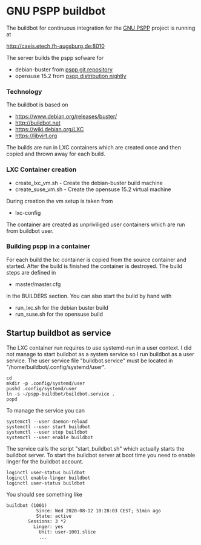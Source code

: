 # GNU PSPP buildbot

The buildbot for continuous integration for the [GNU PSPP](https://www.gnu.org/software/pspp) project is running at

http://caeis.etech.fh-augsburg.de:8010

The server builds the pspp sofware for

* debian-buster from [pspp git repository](https://git.savannah.gnu.org/cgit/pspp.git)
* opensuse 15.2 from [pspp distribution nightly](https://benpfaff.org/~blp/pspp-master/latest/x86_64/)

### Technology

The buildbot is based on 

* https://www.debian.org/releases/buster/
* http://buildbot.net
* https://wiki.debian.org/LXC
* https://libvirt.org

The builds are run in LXC containers which are created once and then copied and thrown away for each build.

### LXC Container creation

* create_lxc_vm.sh - Create the debian-buster build machine
* create_suse_vm.sh - Create the opensuse 15.2 virtual machine

During creation the vm setup is taken from

* lxc-config

The container are created as unpriviliged user containers which are run from buildbot user.

### Building pspp in a container

For each build the lxc container is copied from the source container and started. After
the build is finished the container is destroyed. The build steps are defined in

* master/master.cfg

in the BUILDERS section. You can also start the build by hand with

* run_lxc.sh for the debian buster build
* run_suse.sh for the opensuse build

## Startup buildbot as service

The LXC container run requires to use systemd-run in a user context. I did not manage to start
buildbot as a system service so I run buildbot as a user service. The user service file
"buildbot.service" must be located in "/home/buildbot/.config/systemd/user". 

```
cd
mkdir -p .config/systemd/user
pushd .config/systemd/user
ln -s ~/pspp-buildbot/buildbot.service .
popd
```

To manage the service you can

```
systemctl --user daemon-reload
systemctl --user start buildbot
systemctl --user stop buildbot
systemctl --user enable buildbot
```

The service calls the script "start_buildbot.sh" which actually starts
the buildbot server. To start the buildbot server at boot time you need
to enable linger for the buildbot account.

```
loginctl user-status buildbot
loginctl enable-linger buildbot
loginctl user-status buildbot
```

You should see something like

```
buildbot (1001)
           Since: Wed 2020-08-12 10:28:03 CEST; 51min ago
           State: active
        Sessions: 3 *2
          Linger: yes
            Unit: user-1001.slice
            ...
```





